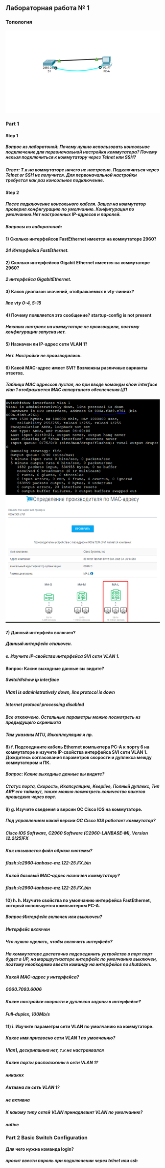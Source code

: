 ## Лабораторная работа № 1
###                                       Топология
![](https://github.com/A1exger/Network-Engineer/blob/main/Labs/Lab1/%D0%A1%D0%BD%D0%B8%D0%BC%D0%BE%D0%BA.PNG)

### Part 1
#### Step 1
##### Вопрос из лаборатоной: Почему нужно использовать консольное подключение для первоначальной настройки коммутатора? Почему нельзя подключиться к коммутатору через Telnet или SSH?
##### Ответ: Т.к на коммутаторе ничего не настроено. Подключиться через Telnet or SSH не получится. Для первоначальной настройки требуется как раз консольное подключение.  
#### Step 2
##### После подключение консольного кабеля. Зашел на коммутатор проверил конфигурацию по умолчанию. Конфигурация по умолчанию.Нет настроенных IP-адресов и паролей.
##### Вопросы из лаборатоной:
#### 1) Сколько интерфейсов FastEthernet имеется на коммутаторе 2960? 
##### ***24 Интерфейса FastEthernet.***
#### 2) Сколько интерфейсов Gigabit Ethernet имеется на коммутаторе 2960?
##### ***2 интерфейса GigabitEthernet.***
#### 3) Каков диапазон значений, отображаемых в vty-линиях?
##### ***line vty 0-4, 5-15***
#### 4) Почему появляется это сообщение? startup-config is not present
##### ***Никаких настроек на коммутаторе не производили, поэтому конфигурации запуска нет.***
#### 5) Назначен ли IP-адрес сети VLAN 1?
##### ***Нет. Настройки не производились.***
#### 6) Какой MAC-адрес имеет SVI? Возможны различные варианты ответов.
##### ***Таблица MAC адрессов пустая, но при вводе команды show interface vlan 1 отображается МАС аппартаного обеспечения ЦП***
![](https://github.com/A1exger/Network-Engineer/blob/main/Labs/Lab1/mac.PNG)
![](https://github.com/A1exger/Network-Engineer/blob/main/Labs/Lab1/check.PNG)
#### 7) Данный интерфейс включен?
##### ***Данный интерфейс отключен.***
##### e.	Изучите IP-свойства интерфейса SVI сети VLAN 1.
#### Вопрос: Какие выходные данные вы видите?
##### ***Switch#show ip interface***
##### ***Vlan1 is administratively down, line protocol is down***
##### ***Internet protocol processing disabled***
##### ***Все отключено. Остальные параметры можно посмотреть из предыдущего скриншота***
##### ***Там указаны MTU, Инкаплсуляция и пр.***
#### 8) f.	Подсоедините кабель Ethernet компьютера PC-A к порту 6 на коммутаторе и изучите IP-свойства интерфейса SVI сети VLAN 1. Дождитесь согласования параметров скорости и дуплекса между коммутатором и ПК.
#####  Вопрос: Какие выходные данные вы видите?
##### ***Статус порта, Скорость, Икапсуляцию, Keeplive, Полный дуплекс, Тип ARP его таймаут, также можно посмотреть количество пакетов прошедких через порт.***
#### 9) g. Изучите сведения о версии ОС Cisco IOS на коммутаторе.
##### Под управлением какой версии ОС Cisco IOS работает коммутатор?
##### ***Cisco IOS Software, C2960 Software (C2960-LANBASE-M), Version 12.2(25)FX***
##### Как называется файл образа системы?
##### ***flash:/c2960-lanbase-mz.122-25.FX.bin***
##### Какой базовый MAC-адрес назначен коммутатору?
##### ***flash:/c2960-lanbase-mz.122-25.FX.bin***
#### 10) h. h.	Изучите свойства по умолчанию интерфейса FastEthernet, который используется компьютером PC-A.
##### Вопрос:Интерфейс включен или выключен?
##### ***Интерфейс включен***
##### Что нужно сделать, чтобы включить интерфейс?
##### ***На коммутаторе достаточно подсоединить устройство в порт порт будет в UP, на маршрутизаторе интерфейс по умолчанию выключен, поэтому необходимо ввести команду на интерфейсе no shutdown.***
##### Какой MAC-адрес у интерфейса?
##### ***0060.7093.6006***
##### Какие настройки скорости и дуплекса заданы в интерфейсе?
##### ***Full-duplex, 100Mb/s***
#### 11) i.	Изучите параметры сети VLAN по умолчанию на коммутаторе.
##### Какое имя присвоено сети VLAN 1 по умолчанию?
##### ***Vlan1, дескрипшина нет, т.к не настраивался***
##### Какие порты расположены в сети VLAN 1?
##### ***никаких***
##### Активна ли сеть VLAN 1?
##### ***не активна***
##### К какому типу сетей VLAN принадлежит VLAN по умолчанию?
##### ***native***

### Part 2 Basic Switch Configuration

#### Для чего нужна команда login?
#### ***просит ввести пароль при подключении через telnet или ssh***


